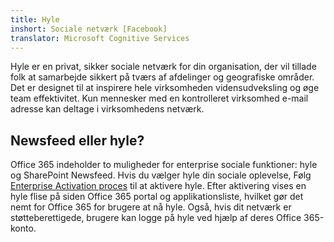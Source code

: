 ```yaml
---
title: Hyle
inshort: Sociale netværk [Facebook]
translator: Microsoft Cognitive Services
---
```


Hyle er en privat, sikker sociale netværk for din organisation, der vil tillade folk at samarbejde sikkert på tværs af afdelinger og geografiske områder. Det er designet til at inspirere hele virksomheden vidensudveksling og øge team effektivitet. Kun mennesker med en kontrolleret virksomhed e-mail adresse kan deltage i virksomhedens netværk.

## Newsfeed eller hyle?
Office 365 indeholder to muligheder for enterprise sociale funktioner: hyle og SharePoint Newsfeed. Hvis du vælger hyle din sociale oplevelse, Følg [Enterprise Activation proces](https://support.office.com/en-us/article/Enterprise-Activation-process-4f924c74-87d2-49d0-a4f6-cba3ce2b0e7c) til at aktivere hyle. Efter aktivering vises en hyle flise på siden Office 365 portal og applikationsliste, hvilket gør det nemt for Office 365 for brugere at nå hyle. Også, hvis dit netværk er støtteberettigede, brugere kan logge på hyle ved hjælp af deres Office 365-konto.



